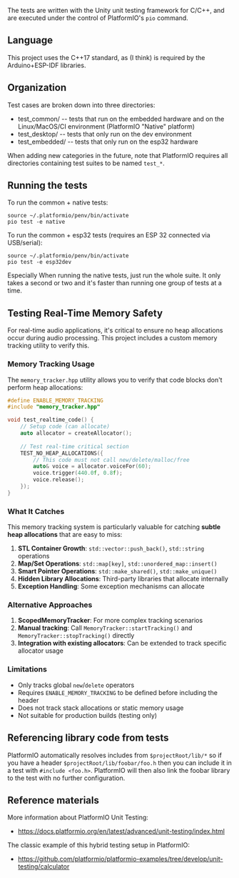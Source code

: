 The tests are written with the Unity unit testing framework for C/C++, and are executed under the control of
PlatformIO's `pio` command.

## Language

This project uses the C++17 standard, as (I think) is required by the Arduino+ESP-IDF libraries.

## Organization

Test cases are broken down into three directories:

* test_common/ -- tests that run on the embedded hardware and on the Linux/MacOS/CI environment (PlatformIO "Native" platform)
* test_desktop/ -- tests that only run on the dev environment
* test_embedded/ -- tests that only run on the esp32 hardware

When adding new categories in the future, note that PlatformIO requires all directories containing test suites to be named `test_*`. 

## Running the tests

To run the common + native tests:

```
source ~/.platformio/penv/bin/activate
pio test -e native
```

To run the common + esp32 tests (requires an ESP 32 connected via USB/serial):

```
source ~/.platformio/penv/bin/activate
pio test -e esp32dev
```

Especially When running the native tests, just run the whole suite. It only takes a second or two
and it's faster than running one group of tests at a time.

## Testing Real-Time Memory Safety

For real-time audio applications, it's critical to ensure no heap allocations occur during audio processing. This project includes a custom memory tracking utility to verify this.

### Memory Tracking Usage

The `memory_tracker.hpp` utility allows you to verify that code blocks don't perform heap allocations:

```cpp
#define ENABLE_MEMORY_TRACKING
#include "memory_tracker.hpp"

void test_realtime_code() {
    // Setup code (can allocate)
    auto allocator = createAllocator();
    
    // Test real-time critical section
    TEST_NO_HEAP_ALLOCATIONS({
        // This code must not call new/delete/malloc/free
        auto& voice = allocator.voiceFor(60);
        voice.trigger(440.0f, 0.8f);
        voice.release();
    });
}
```

### What It Catches

This memory tracking system is particularly valuable for catching **subtle heap allocations** that are easy to miss:

1. **STL Container Growth**: `std::vector::push_back()`, `std::string` operations
2. **Map/Set Operations**: `std::map[key]`, `std::unordered_map::insert()`
3. **Smart Pointer Operations**: `std::make_shared()`, `std::make_unique()`
4. **Hidden Library Allocations**: Third-party libraries that allocate internally
5. **Exception Handling**: Some exception mechanisms can allocate


### Alternative Approaches

1. **ScopedMemoryTracker**: For more complex tracking scenarios
2. **Manual tracking**: Call `MemoryTracker::startTracking()` and `MemoryTracker::stopTracking()` directly
3. **Integration with existing allocators**: Can be extended to track specific allocator usage

### Limitations

- Only tracks global `new`/`delete` operators
- Requires `ENABLE_MEMORY_TRACKING` to be defined before including the header
- Does not track stack allocations or static memory usage
- Not suitable for production builds (testing only)

## Referencing library code from tests

PlatformIO automatically resolves includes from `$projectRoot/lib/*` so if you have a header
`$projectRoot/lib/foobar/foo.h` then you can include it in a test with `#include <foo.h>`.
PlatformIO will then also link the foobar library to the test with no further configuration.

## Reference materials

More information about PlatformIO Unit Testing:
- https://docs.platformio.org/en/latest/advanced/unit-testing/index.html

The classic example of this hybrid testing setup in PlatformIO:
- https://github.com/platformio/platformio-examples/tree/develop/unit-testing/calculator
